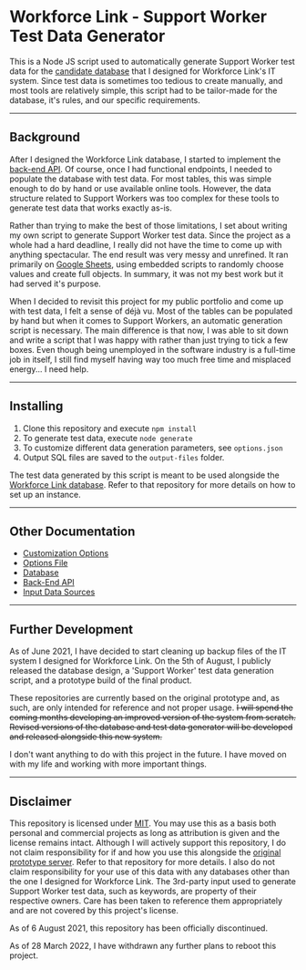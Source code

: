 # Workforce Link - Support Worker Test Data Generator

This is a Node JS script used to automatically generate Support Worker test data for the [candidate database](https://github.com/tjohnston-softdev/worklink-database) that I designed for Workforce Link's IT system. Since test data is sometimes too tedious to create manually, and most tools are relatively simple, this script had to be tailor-made for the database, it's rules, and our specific requirements.

---

## Background

After I designed the Workforce Link database, I started to implement the [back-end API](https://github.com/tjohnston-softdev/worklink-api-orig). Of course, once I had functional endpoints, I needed to populate the database with test data. For most tables, this was simple enough to do by hand or use available online tools. However, the data structure related to Support Workers was too complex for these tools to generate test data that works exactly as-is.

Rather than trying to make the best of those limitations, I set about writing my own script to generate Support Worker test data. Since the project as a whole had a hard deadline, I really did not have the time to come up with anything spectacular. The end result was very messy and unrefined. It ran primarily on [Google Sheets](https://www.google.com.au/sheets/about/), using embedded scripts to randomly choose values and create full objects. In summary, it was not my best work but it had served it's purpose.

When I decided to revisit this project for my public portfolio and come up with test data, I felt a sense of déjà vu. Most of the tables can be populated by hand but when it comes to Support Workers, an automatic generation script is necessary. The main difference is that now, I was able to sit down and write a script that I was happy with rather than just trying to tick a few boxes. Even though being unemployed in the software industry is a full-time job in itself, I still find myself having way too much free time and misplaced energy... I need help.

---

## Installing

1. Clone this repository and execute `npm install`
2. To generate test data, execute `node generate`
3. To customize different data generation parameters, see `options.json`
4. Output SQL files are saved to the `output-files` folder.

The test data generated by this script is meant to be used alongside the [Workforce Link database](https://github.com/tjohnston-softdev/worklink-database). Refer to that repository for more details on how to set up an instance.


---

## Other Documentation
* [Customization Options](./info/options.md)
* [Options File](./options.json)
* [Database](https://github.com/tjohnston-softdev/worklink-database)
* [Back-End API](https://github.com/tjohnston-softdev/worklink-api-orig)
* [Input Data Sources](./info/references.md)

---

## Further Development

As of June 2021, I have decided to start cleaning up backup files of the IT system I designed for Workforce Link. On the 5th of August, I publicly released the database design, a 'Support Worker' test data generation script, and a prototype build of the final product.

These repositories are currently based on the original prototype and, as such, are only intended for reference and not proper usage. ~~I will spend the coming months developing an improved version of the system from scratch. Revised versions of the database and test data generator will be developed and released alongside this new system.~~

I don't want anything to do with this project in the future. I have moved on with my life and working with more important things.

---

## Disclaimer

This repository is licensed under [MIT](https://opensource.org/licenses/MIT). You may use this as a basis both personal and commercial projects as long as attribution is given and the license remains intact. Although I will actively support this repository, I do not claim responsibility for if and how you use this alongside the [original prototype server](https://github.com/tjohnston-softdev/worklink-api-orig). Refer to that repository for more details. I also do not claim responsibility for your use of this data with any databases other than the one I designed for Workforce Link. The 3rd-party input used to generate Support Worker test data, such as keywords, are property of their respective owners. Care has been taken to reference them appropriately and are not covered by this project's license.

As of 6 August 2021, this repository has been officially discontinued.

As of 28 March 2022, I have withdrawn any further plans to reboot this project.
